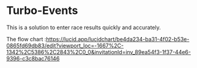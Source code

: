 # Turbo-Events
This is a solution to enter race results quickly and accurately.


The flow chart :https://lucid.app/lucidchart/be4da234-ba31-4f02-b53e-0865fd69db83/edit?viewport_loc=-1667%2C-1342%2C5386%2C2843%2C0_0&invitationId=inv_89ea54f3-1f37-44e6-9396-c3c8bac76146
